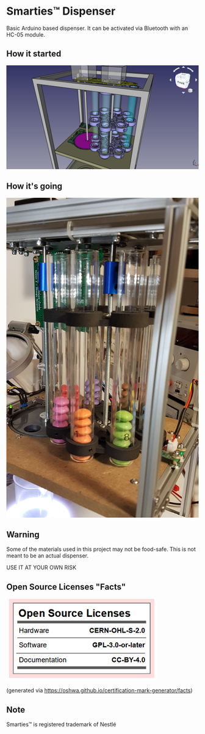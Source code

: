 # Smarties™ Dispenser

Basic Arduino based dispenser. It can be activated via Bluetooth with an HC-05 module.

## How it started
![Rendering of Dispenser](https://github.com/DB375237/smarties/blob/master/images/dispenser.png)

## How it's going
![Actual Photo od Dispenser](https://github.com/DB375237/smarties/blob/master/images/dispenser-after.png)

## Warning
Some of the materials used in this project may not be food-safe. This is not meant to be an actual dispenser.

USE IT AT YOUR OWN RISK

## Open Source Licenses "Facts"
![Open Source Licenses "Facts"](https://github.com/DB375237/smarties/blob/master/images/licenses.png)

(generated via https://oshwa.github.io/certification-mark-generator/facts)

## Note
Smarties™ is registered trademark of Nestlé
